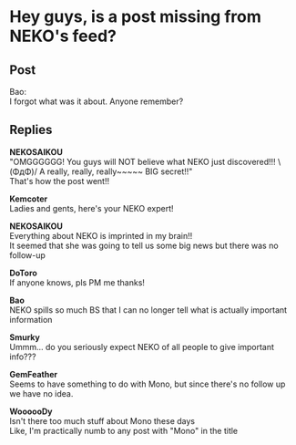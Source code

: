 # Hey guys, is a post missing from NEKO's feed?
## Post
Bao:<br>
I forgot what was it about. Anyone remember?



## Replies
**NEKOSAIKOU**<br>
"OMGGGGGG! You guys will NOT believe what NEKO just discovered!!! \\(ΦдΦ)/ A really, really, really~~~~~ BIG secret!!"<br>
That's how the post went!!

**Kemcoter**<br>
Ladies and gents, here's your NEKO expert!

**NEKOSAIKOU**<br>
Everything about NEKO is imprinted in my brain!!<br>
It seemed that she was going to tell us some big news but there was no follow-up

**DoToro**<br>
If anyone knows, pls PM me thanks!

**Bao**<br>
NEKO spills so much BS that I can no longer tell what is actually important information

**Smurky**<br>
Ummm... do you seriously expect NEKO of all people to give important info???

**GemFeather**<br>
Seems to have something to do with Mono, but since there's no follow up we have no idea.

**WoooooDy**<br>
Isn't there too much stuff about Mono these days<br>
Like, I'm practically numb to any post with "Mono" in the title


